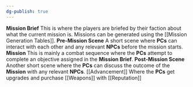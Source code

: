 ```yaml
---
dg-publish: true
---
```

**Mission Brief** 
	This is where the players are briefed by their faction about what the current mission is. Missions can be generated using the [[Mission Generation Tables]].
**Pre-Mission Scene**
	A short scene where **PCs** can interact with each other and any relevant **NPCs** before the mission starts.
**Mission**
	This is mainly a combat sequence where the **PCs** attempt to complete an objective assigned in the **Mission Brief**.
**Post-Mission Scene**
	Another short scene where the **PCs** can discuss the outcome of the **Mission** with any relevant **NPCs**.
[[Advancement]]
	Where the **PCs** get upgrades and purchase [[Weapons]] with [[Reputation]]
